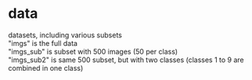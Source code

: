 # data
datasets, including various subsets <br />
"imgs" is the full data <br />
"imgs_sub" is subset with 500 images (50 per class) <br />
"imgs_sub2" is same 500 subset, but with two classes (classes 1 to 9 are combined in one class)<br />
